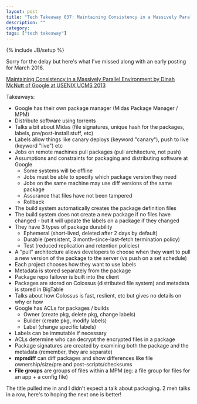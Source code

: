 ```yaml
---
layout: post
title: "Tech Takeaway 037: Maintaining Consistency in a Massively Parallel Environment by Dinah McNutt"
description: ""
category: 
tags: ["tech takeaway"]
---
```

{% include JB/setup %}

Sorry for the delay but here's what I've missed along with an early posting for March 2016.

[Maintaining Consistency in a Massively Parallel Environment by Dinah McNutt of Google at USENIX UCMS 2013](https://www.youtube.com/watch?v=_uJlTllziPI)

Takeaways:

* Google has their own package manager (Midas Package Manager / MPM)
* Distribute software using torrents
* Talks a bit about Midas (file signatures, unique hash for the packages, labels, pre/post-install stuff, etc)
* Labels allow things like canary deploys (keyword "canary"), push to live (keyword "live") etc
* Jobs on remote machines pull packages (pull architecture, not push)
* Assumptions and constraints for packaging and distributing software at Google
	* Some systems will be offline
	* Jobs must be able to specify which package version they need
	* Jobs on the same machine may use diff versions of the same package
	* Assurance that files have not been tampered
	* Rollback
* The build system automatically creates the package definition files
* The build system does not create a new package if no files have changed - but it will update the labels on a package if they changed
* They have 3 types of package durability
	* Ephemeral (short-lived, deleted after 2 days by default)
	* Durable (persistent, 3 month-since-last-fetch termination policy)
	* Test (reduced replication and retention policies)
* A "pull" architecture allows developers to choose when they want to pull a new version of the package to the server (vs push on a set schedule)
* Each project chooses how they want to use labels
* Metadata is stored separately from the package
* Package repo failover is built into the client
* Packages are stored on Colossus (distributed file system) and metadata is stored in BigTable
* Talks about how Colossus is fast, reslient, etc but gives no details on why or how
* Google has ACLs for packages / builds
	* Owner (create pkg, delete pkg, change labels)
	* Builder (create pkg, modify labels)
	* Label (change specific labels)
* Labels can be immutable if necessary
* ACLs determine who can decrypt the encrypted files in a package
* Package signatures are created by examining both the package and the metadata (remember, they are separate)
* **mpmdiff** can diff packages and show differences like file ownership/size/pre and post-scripts/checksums
* **File groups** are groups of files within a MPM (eg: a file group for files for an app + a config file)

The title pulled me in and I didn't expect a talk about packaging.  2 meh talks in a row, here's to hoping the next one is better!